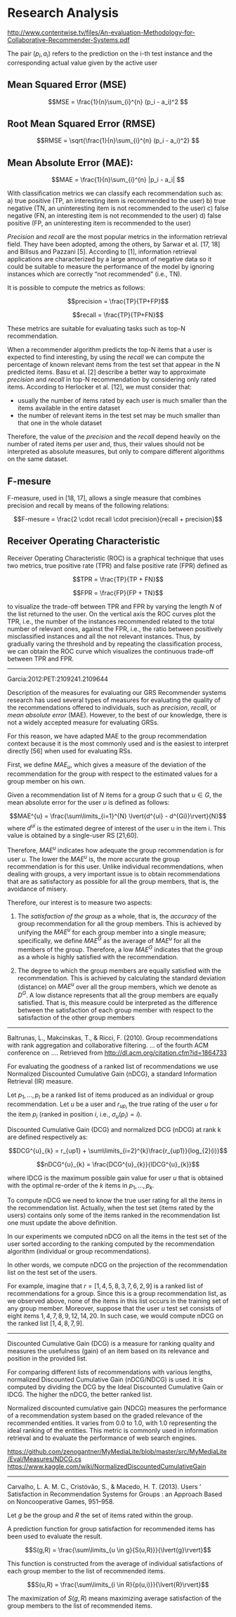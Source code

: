 Research Analysis
=================

http://www.contentwise.tv/files/An-evaluation-Methodology-for-Collaborative-Recommender-Systems.pdf
 

The pair $(p_i, a_i)$ refers to the prediction on the i-th test instance and the corresponding actual value given by the active user
 
## Mean Squared Error (MSE)
 
$$MSE = \frac{1}{n}\sum_{i}^{n} (p_i - a_i)^2 $$
 
## Root Mean Squared Error (RMSE)
 
$$RMSE = \sqrt{\frac{1}{n}\sum_{i}^{n} (p_i - a_i)^2} $$
 
## Mean Absolute Error (MAE):
 
$$MAE = \frac{1}{n}\sum_{i}^{n} |p_i - a_i| $$



With classification metrics we can classify each recommendation such as:
	a) true positive (TP, an interesting item is recommended to the user)
	b) true negative (TN, an uninteresting item is not recommended to the user)
	c) false negative (FN, an interesting item is not recommended to the user)
	d) false positive (FP, an uninteresting item is recommended to the user)
 
_Precision_ and _recall_ are the most popular metrics in the information retrieval field. 
They have been adopted, among the others, by Sarwar et al. [17, 18] and Billsus and Pazzani [5]. According to [1], information retrieval applications are characterized by a large amount of negative data so it could be suitable to measure the performance of the model by ignoring instances which are correctly “not recommended” (i.e., TN).
 
It is possible to compute the metrics as follows:
 
$$precision = \frac{TP}{TP+FP}$$
 
$$recall = \frac{TP}{TP+FN}$$
 
These metrics are suitable for evaluating tasks such as top-N recommendation.

When a recommender algorithm predicts the top-N items that a user is expected to find interesting, by using the *recall* we can compute the
percentage of known relevant items from the test set that appear in the N predicted items. Basu et al. [2] describe
a better way to approximate *precision* and *recall* in top-N recommendation by considering only rated items.
According to Herlocker et al. [12], we must consider that:
 
* usually the number of items rated by each user is much smaller than the items available in the entire dataset
* the number of relevant items in the test set may be much smaller than that one in the whole dataset
 
Therefore, the value of the _precision_ and the _recall_ depend heavily on the number of rated items per user and,
thus, their values should not be interpreted as absolute measures, but only to compare different algorithms on
the same dataset.

## F-mesure

F-measure, used in [18, 17], allows a single measure that combines precision and recall by means of the following
relations:
 
$$F-mesure = \frac{2 \cdot recall \cdot precision}{recall + precision}$$

## Receiver Operating Characteristic

Receiver Operating Characteristic (ROC) is a graphical technique that uses two metrics, true positive rate (TPR) and
false positive rate (FPR) defined as
 
$$TPR = \frac{TP}{TP + FN}$$
 
$$FPR = \frac{FP}{FP + TN}$$
 
to visualize the trade-off between TPR and FPR by varying the length $N$ of the list returned to the user. On the
vertical axis the ROC curves plot the TPR, i.e., the number of the instances recommended related to the total
number of relevant ones, against the FPR, i.e., the ratio between positively misclassified instances and all the not
relevant instances. Thus, by gradually varing the threshold and by repeating the classification process, we can
obtain the ROC curve which visualizes the continuous trade-off between TPR and FPR.

----------------------

Garcia:2012:PET:2109241.2109644

Description of the measures for evaluating our GRS Recommender systems research has used several types of measures for evaluating the quality of the recommendations offered to individuals, such as _precision_, _recall_, or _mean absolute error_ (MAE).
However, to the best of our knowledge, there is not a widely accepted measure for evaluating GRSs. 

For this reason, we have adapted MAE to the group recommendation context because it is the most commonly used and is the easiest to interpret directly [56] when used for evaluating RSs. 

First, we define $MAE_{u}$, which gives a measure of the deviation of the recommendation for the group with respect to the
estimated values for a group member on his own. 

Given a recommendation list of $N$ items for a group $G$ such that $u \in G$, the mean absolute error for the user $u$ is defined as follows:

$$MAE^{u} = \frac{\sum\limits_{i=1}^{N} \lvert{d^{ui} - d^{Gi}}\rvert}{N}$$
where $d^{ui}$ is the estimated degree of interest of the user u in the item i. 
This value is obtained by a single-user RS [21,60]. 

Therefore, $MAE^{u}$ indicates how adequate the group recommendation is for user $u$. 
The lower the $MAE^{u}$ is, the more accurate the group recommendation is for this user. 
Unlike individual recommendations, when dealing with groups, a very important issue is to obtain recommendations that
are as satisfactory as possible for all the group members, that is, the avoidance of misery. 

Therefore, our interest is to measure two aspects:

1. The *satisfaction of the group* as a whole, that is, the _accuracy_ of the group recommendation for all the group members. 
This is achieved by unifying the $MAE^{u}$ for each group member into a single measure; specifically, we define $MAE^{G}$ as the average of $MAE^{u}$ for all the members of the group. 
Therefore, a low $MAE^{G}$ indicates that the group as a whole is highly satisfied with the recommendation.

2. The degree to which the group members are equally satisfied with the recommendation. This is achieved by calculating the standard deviation (distance) on $MAE^{u}$ over all the group members, which we denote as $D^{G}$. 
A low distance represents that all the group members are equally satisfied. That is, this measure could be interpreted as the difference between the satisfaction of each group member with respect to the satisfaction of the other group members


-----------------------------

Baltrunas, L., Makcinskas, T., & Ricci, F. (2010). Group recommendations with rank aggregation and collaborative filtering. … of the fourth ACM conference on …. Retrieved from http://dl.acm.org/citation.cfm?id=1864733

For evaluating the goodness of a ranked list of recommendations we use Normalized Discounted Cumulative Gain (nDCG), a standard Information Retrieval (IR) measure.

Let $p_{1},...,p_{l}$ be a ranked list of items produced as an individual or group recommendation.
Let $u$ be a user and $r_{up_{i}}$ the true rating of the user $u$ for the item $p_{i}$ (ranked in position $i$, i.e., $\sigma_{u}(p_{i})= i$).

Discounted Cumulative Gain (DCG) and normalized DCG (nDCG) at rank k are defined respectively as:

$$DCG^{u}_{k} = r_{up1} + \sum\limits_{i=2}^{k}\frac{r_{up1}}{log_{2}(i)}$$

$$nDCG^{u}_{k} = \frac{DCG^{u}_{k}}{IDCG^{u}_{k}}$$

where IDCG is the maximum possible gain value for user $u$ that is obtained with the optimal re-order of the $k$ items in $p_{1},...,p_{k}$.

To compute nDCG we need to know the true user rating for all the items in the recommendation list. 
Actually, when the test set (items rated by the users) contains only some of the items ranked in the recommendation list one must update the above definition.

In our experiments we computed nDCG on all the items in the test set of the user sorted according to the ranking computed by the recommendation algorithm 
(individual or group recommendations). 

In other words, we compute nDCG on the projection of the recommendation list on the test set of the users. 

For example, imagine that $r =[1, 4, 5, 8, 3, 7, 6, 2, 9]$ is a ranked list of recommendations for a group. 
Since this is a group recommendation list, as we observed above, none of the items in this list occurs in the training set of any group member. 
Moreover, suppose that the user $u$ test set consists of eight items ${1, 4, 7, 8, 9, 12, 14, 20}$. 
In such case, we would compute nDCG on the ranked list $[1, 4, 8, 7, 9]$.

------------

Discounted Cumulative Gain (DCG) is a measure for ranking quality and measures the usefulness (gain)
 of an item based on its relevance and position in the provided list.

For comparing different lists of recommendations with various lengths, normalized Discounted Cumulative Gain (nDCG/NDCG) is used.
It is computed by dividing the DCG by the Ideal Discounted Cumulative Gain or IDCG. The higher the nDCG, the better ranked list.

Normalized discounted cumulative gain (NDCG) measures the performance of a recommendation system based on the graded relevance of the recommended entities.
 It varies from 0.0 to 1.0, with 1.0 representing the ideal ranking of the entities.
 This metric is commonly used in information retrieval and to evaluate the performance of web search engines.

https://github.com/zenogantner/MyMediaLite/blob/master/src/MyMediaLite/Eval/Measures/NDCG.cs
https://www.kaggle.com/wiki/NormalizedDiscountedCumulativeGain

-----------------------------------------
Carvalho, L. A. M. C., Cristóvão, S., & Macedo, H. T. (2013). Users ’ Satisfaction in Recommendation Systems for Groups : an Approach Based on Noncooperative Games, 951–958.

Let $g$ be the group and $R$ the set of items rated within the group.

A prediction function for group satisfaction for recommended items has been used to evaluate the result.

$$S(g,R) = \frac{\sum\limits_{u \in g}{S(u,R)}}{\lvert{g}\rvert}$$

This function is constructed from the average of individual satisfactions of each group member to the list of recommended items.

$$S(u,R) = \frac{\sum\limits_{i \in R}{p(u,i)}}{\lvert{R}\rvert}$$

The maximization of $S(g,R)$ means maximizing average satisfaction of the group members to the list of recommended items.


